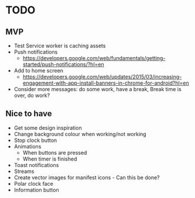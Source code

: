 # TODO

## MVP
- Test Service worker is caching assets
- Push notifications
  - https://developers.google.com/web/fundamentals/getting-started/push-notifications/?hl=en
- Add to home screen
  - https://developers.google.com/web/updates/2015/03/increasing-engagement-with-app-install-banners-in-chrome-for-android?hl=en
- Consider more messages: do some work, have a break, Break time is over, do work?

## Nice to have
- Get some design inspiration
- Change background colour when working/not working
- Stop clock button
- Animations
  - When buttons are pressed
  - When timer is finished
- Toast notifications
- Streams
- Create vector images for manifest icons - Can this be done?
- Polar clock face
- Information button
